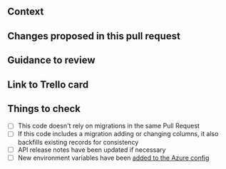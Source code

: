 ## Context

<!-- Why are you making this change? What might surprise someone about it? -->

## Changes proposed in this pull request

<!-- If there are UI changes, please include Before and After screenshots. -->

## Guidance to review

<!-- How could someone else check this work? Which parts do you want more feedback on? -->

## Link to Trello card

<!-- http://trello.com/123-example-card -->

## Things to check

- [ ] This code doesn't rely on migrations in the same Pull Request
- [ ] If this code includes a migration adding or changing columns, it also backfills existing records for consistency
- [ ] API release notes have been updated if necessary
- [ ] New environment variables have been [added to the Azure config](https://github.com/DFE-Digital/apply-for-postgraduate-teacher-training#azure-hosting-devops-pipeline)
